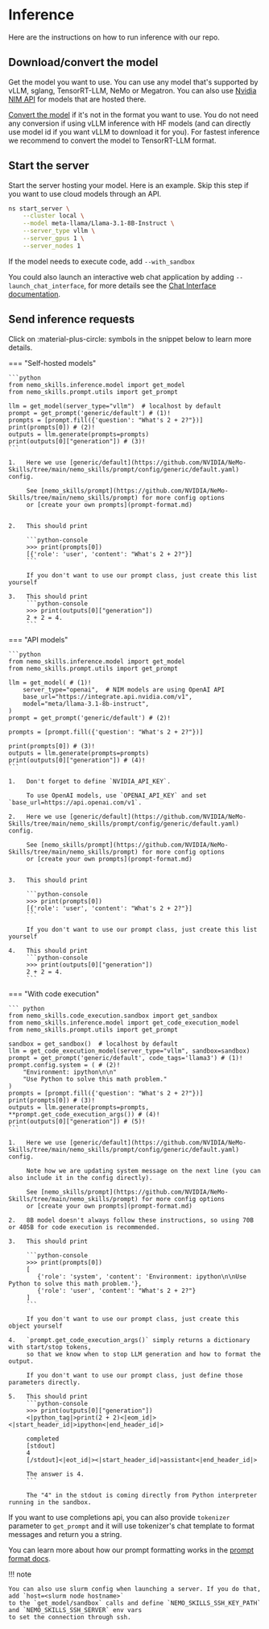 # Inference

Here are the instructions on how to run inference with our repo.

## Download/convert the model

Get the model you want to use. You can use any model that's supported by vLLM, sglang, TensorRT-LLM, NeMo or Megatron.
You can also use [Nvidia NIM API](https://www.nvidia.com/en-us/ai/) for models that are hosted there.

[Convert the model](../pipelines/checkpoint-conversion.md) if it's not in the format you want to use.
You do not need any conversion if using vLLM inference with HF models
(and can directly use model id if you want vLLM to download it for you).
For fastest inference we recommend to convert the model to TensorRT-LLM format.

## Start the server

Start the server hosting your model. Here is an example. Skip this step if you want to use cloud models through an API.

```bash
ns start_server \
    --cluster local \
    --model meta-llama/Llama-3.1-8B-Instruct \
    --server_type vllm \
    --server_gpus 1 \
    --server_nodes 1
```

If the model needs to execute code, add `--with_sandbox`

You could also launch an interactive web chat application by adding `--launch_chat_interface`, for more details see the [Chat Interface documentation](chat_interface.md).

## Send inference requests

Click on :material-plus-circle: symbols in the snippet below to learn more details.


=== "Self-hosted models"

    ```python
    from nemo_skills.inference.model import get_model
    from nemo_skills.prompt.utils import get_prompt

    llm = get_model(server_type="vllm")  # localhost by default
    prompt = get_prompt('generic/default') # (1)!
    prompts = [prompt.fill({'question': "What's 2 + 2?"})]
    print(prompts[0]) # (2)!
    outputs = llm.generate(prompts=prompts)
    print(outputs[0]["generation"]) # (3)!
    ```

    1.   Here we use [generic/default](https://github.com/NVIDIA/NeMo-Skills/tree/main/nemo_skills/prompt/config/generic/default.yaml) config.

         See [nemo_skills/prompt](https://github.com/NVIDIA/NeMo-Skills/tree/main/nemo_skills/prompt) for more config options
         or [create your own prompts](prompt-format.md)


    2.   This should print

         ```python-console
         >>> print(prompts[0])
         [{'role': 'user', 'content': "What's 2 + 2?"}]
         ```

         If you don't want to use our prompt class, just create this list yourself

    3.   This should print
         ```python-console
         >>> print(outputs[0]["generation"])
         2 + 2 = 4.
         ```

=== "API models"

    ```python
    from nemo_skills.inference.model import get_model
    from nemo_skills.prompt.utils import get_prompt

    llm = get_model( # (1)!
        server_type="openai",  # NIM models are using OpenAI API
        base_url="https://integrate.api.nvidia.com/v1",
        model="meta/llama-3.1-8b-instruct",
    )
    prompt = get_prompt('generic/default') # (2)!

    prompts = [prompt.fill({'question': "What's 2 + 2?"})]

    print(prompts[0]) # (3)!
    outputs = llm.generate(prompts=prompts)
    print(outputs[0]["generation"]) # (4)!
    ```

    1.   Don't forget to define `NVIDIA_API_KEY`.

         To use OpenAI models, use `OPENAI_API_KEY` and set `base_url=https://api.openai.com/v1`.

    2.   Here we use [generic/default](https://github.com/NVIDIA/NeMo-Skills/tree/main/nemo_skills/prompt/config/generic/default.yaml) config.

         See [nemo_skills/prompt](https://github.com/NVIDIA/NeMo-Skills/tree/main/nemo_skills/prompt) for more config options
         or [create your own prompts](prompt-format.md)


    3.   This should print

         ```python-console
         >>> print(prompts[0])
         [{'role': 'user', 'content': "What's 2 + 2?"}]
         ```

         If you don't want to use our prompt class, just create this list yourself

    4.   This should print
         ```python-console
         >>> print(outputs[0]["generation"])
         2 + 2 = 4.
         ```

=== "With code execution"

    ``` python
    from nemo_skills.code_execution.sandbox import get_sandbox
    from nemo_skills.inference.model import get_code_execution_model
    from nemo_skills.prompt.utils import get_prompt

    sandbox = get_sandbox()  # localhost by default
    llm = get_code_execution_model(server_type="vllm", sandbox=sandbox)
    prompt = get_prompt('generic/default', code_tags='llama3') # (1)!
    prompt.config.system = ( # (2)!
        "Environment: ipython\n\n"
        "Use Python to solve this math problem."
    )
    prompts = [prompt.fill({'question': "What's 2 + 2?"})]
    print(prompts[0]) # (3)!
    outputs = llm.generate(prompts=prompts, **prompt.get_code_execution_args()) # (4)!
    print(outputs[0]["generation"]) # (5)!
    ```

    1.   Here we use [generic/default](https://github.com/NVIDIA/NeMo-Skills/tree/main/nemo_skills/prompt/config/generic/default.yaml) config.

         Note how we are updating system message on the next line (you can also include it in the config directly).

         See [nemo_skills/prompt](https://github.com/NVIDIA/NeMo-Skills/tree/main/nemo_skills/prompt) for more config options
         or [create your own prompts](prompt-format.md)

    2.   8B model doesn't always follow these instructions, so using 70B or 405B for code execution is recommended.

    3.   This should print

         ```python-console
         >>> print(prompts[0])
         [
            {'role': 'system', 'content': 'Environment: ipython\n\nUse Python to solve this math problem.'},
            {'role': 'user', 'content': "What's 2 + 2?"}
         ]
         ```

         If you don't want to use our prompt class, just create this object yourself

    4.   `prompt.get_code_execution_args()` simply returns a dictionary with start/stop tokens,
         so that we know when to stop LLM generation and how to format the output.

         If you don't want to use our prompt class, just define those parameters directly.

    5.   This should print
         ```python-console
         >>> print(outputs[0]["generation"])
         <|python_tag|>print(2 + 2)<|eom_id|><|start_header_id|>ipython<|end_header_id|>

         completed
         [stdout]
         4
         [/stdout]<|eot_id|><|start_header_id|>assistant<|end_header_id|>

         The answer is 4.
         ```

         The "4" in the stdout is coming directly from Python interpreter running in the sandbox.

If you want to use completions api, you can also provide `tokenizer` parameter to `get_prompt` and it will use
tokenizer's chat template to format messages and return you a string.

You can learn more about how our prompt formatting works in the [prompt format docs](../basics/prompt-format.md).

!!! note

    You can also use slurm config when launching a server. If you do that, add `host=<slurm node hostname>`
    to the `get_model/sandbox` calls and define `NEMO_SKILLS_SSH_KEY_PATH` and `NEMO_SKILLS_SSH_SERVER` env vars
    to set the connection through ssh.